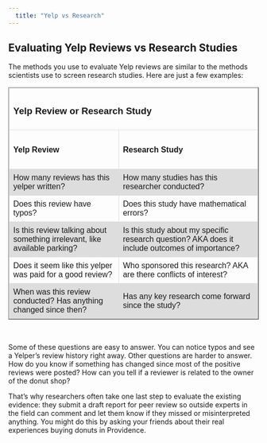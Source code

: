 ```yaml
---
  title: "Yelp vs Research"
---
```


## Evaluating Yelp Reviews vs Research Studies


The methods you use to evaluate Yelp reviews are similar to the methods scientists use to screen research studies. Here are just a few examples:



<style>
table {
    font-family: arial, sans-serif;
    border-collapse: collapse;
    width: 100%;
}

td, th {
    border: 1px solid #dddddd;
    text-align: left;
    padding: 8px;
}

tr:nth-child(even) {
    background-color: #dddddd;
}
</style>



<table border="1" width="100%">
<thead>
<tr>
<td colspan="2">
<h3>Yelp Review or Research Study
</h3>
</td>
</tr>
</thead>
<tbody>
<tr>
<td> <h4> Yelp Review </h4>  </td>
<td> <h4> Research Study </h4>  </td>
</tr>
<tr>
<td> How many reviews has this yelper written?  </td>
<td> How many studies has this researcher conducted?  </td>
</tr>
<tr>
<td> Does this review have typos?   </td>
<td>  Does this study have mathematical errors?  </td>
</tr>
<tr>
<td> Is this review talking about something irrelevant, like available parking?  </td>
<td> Is this study about my specific research question? AKA does it include outcomes of importance?   </td>
</tr>
<tr>
<td>  Does it seem like this yelper was paid for a good review?  </td>
<td>  Who sponsored this research? AKA are there conflicts of interest?  </td>
</tr>
<tr>
<td>   When was this review conducted? Has anything changed since then?  </td>
<td> Has any key research come forward since the study?   </td>
</tr>
</tbody>
</table>

<br>



Some of these questions are easy to answer.  You can notice typos and see a Yelper’s review history right away. Other questions are harder to answer. How do you know if something has changed since most of the positive reviews were posted? How can you tell if a reviewer is related to the owner of the donut shop?  

That’s why researchers often take one last step to evaluate the existing evidence: they submit a draft report for peer review so outside experts in the field can comment and let them know if they missed or misinterpreted anything. You might do this by asking your friends about their real experiences buying donuts in Providence.


